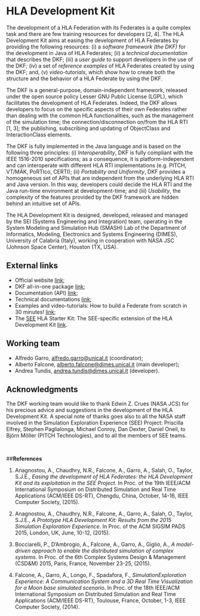 # HLA Development Kit

The development of a HLA Federation with its Federates is a quite complex task and there are few training resources for developers [2, 4]. The HLA Development Kit aims at easing the development of HLA Federates by providing the following resources: (i) a _software framework (the DKF)_ for the development in Java of HLA Federates; (ii) a _technical documentation_ that describes the DKF; (iii) a _user guide_ to support developers in the use of the DKF; (iv) a set of _reference examples_ of HLA Federates created by using the DKF; and, (v) _video-tutorials_, which show how to create both the structure and the behavior of a HLA Federate by using the DKF.
The DKF is a general-purpose, domain-independent framework, released under the open source policy Lesser GNU Public License (LGPL), which facilitates the development of HLA Federates. Indeed, the DKF allows developers to focus on the specific aspects of their own Federates rather than dealing with the common HLA functionalities, such as the management of the simulation time; the connection/disconnection on/from the HLA RTI [1, 3]; the publishing, subscribing and updating of ObjectClass and InteractionClass elements. 
The DKF is fully implemented in the Java language and is based on the following three principles: (i) _Interoperability_, DKF is fully compliant with the IEEE 1516-2010 specifications; as a consequence, it is platform-independent and can interoperate with different HLA RTI implementations (e.g. PITCH, VT/MÄK, PoRTIco, CERTI); (ii) _Portability and Uniformity_, DKF provides a homogeneous set of APIs that are independent from the underlying HLA RTI and Java version. In this way, developers could decide the HLA RTI and the Java run-time environment at development-time; and (iii) _Usability_, the complexity of the features provided by the DKF framework are hidden behind an intuitive set of APIs.

The HLA Development Kit is designed, developed, released and managed by the SEI (Systems Engineering and Integration) team, operating in the System Modeling and Simulation Hub (SMASH) Lab of the Department of Informatics, Modeling, Electronics and Systems Engineering (DIMES), University of Calabria (Italy), working in cooperation with NASA JSC (Johnson Space Center), Houston (TX, USA).


## **External links**

* Official website [link](https://smash-lab.github.io/HLA-Development-Kit/);
* DKF all-in-one package [link](https://drive.google.com/open?id=0B6Txsul1iIJmVFdTX0Roc2tGeFk);
* Documentation (API) [link](https://smash-lab.github.io/HLA-Development-Kit/docs/index.html);
* Technical documentations [link](https://smash-lab.github.io/HLA-Development-Kit/document/HLA_Development_Kit_ver_0.0.1.pdf);
* Examples and video-tutorials: How to build a Federate from scratch in 30 minutes! [link](https://drive.google.com/open?id=0B6Txsul1iIJma3pITXE1M2hSOVk);
* The [SEE](http://exploresim.com/) HLA Starter Kit: The SEE-specific extension of the HLA Development Kit [link](https://code.google.com/p/see-hla-starterkit/).

## **Working team**

*  Alfredo Garro, [alfredo.garro@unical.it](mailto:alfredo.garro@unical.it) (coordinator);
*  Alberto Falcone, [alberto.falcone@dimes.unical.it](mailto:alberto.falcone@dimes.unical.it) (main developer); 
*  Andrea Tundis, [andrea.tundis@dimes.unical.it](mailto:andrea.tundis@dimes.unical.it) (developer).

## **Acknowledgments**

The DKF working team would like to thank Edwin Z. Crues (NASA JCS) for his precious advice and suggestions in the development of the HLA Development Kit. A special note of thanks goes also to all the NASA staff involved in the Simulation Exploration Experience (SEE) Project: Priscilla Elfrey, Stephen Paglialonga, Michael Conroy, Dan Dexter, Daniel Oneil, to Björn Möller (PITCH Technologies), and to all the members of SEE teams.

<br>
 
##**References**

1. Anagnostou, A., Chaudhry, N.R., Falcone, A., Garro, A., Salah, O., Taylor, S.J.E., _Easing the development of HLA Federates: the HLA Development Kit and its exploitation in the SEE Project_. In Proc. of the 19th IEEE/ACM International Symposium on Distributed Simulation and Real Time Applications (ACM/IEEE DS-RT), Chengdu, China, October, 14-16, IEEE Computer Society, (2015).

2. Anagnostou, A., Chaudhry, N.R., Falcone, A., Garro, A., Salah, O., Taylor, S.J.E., _A Prototype HLA Development Kit: Results from the 2015 Simulation Exploration Experience_. In Proc. of the ACM SIGSIM PADS 2015, London, UK, June, 10-12, (2015).

3. Bocciarelli, P., D’Ambrogio, A., Falcone, A., Garro, A., Giglio, A., _A model-driven approach to enable the distributed simulation of complex systems_. In Proc. of the 6th Complex Systems Design & Management (CSD&M) 2015, Paris, France, November 23-25, (2015).

4. Falcone, A., Garro, A., Longo, F., Spadafora, F., _SimulationExploration Experience: A Communication System and a 3D Real Time Visualization for a Moon base simulated scenario_. In Proc. of the 18th IEEE/ACM International Symposium on Distributed Simulation and Real Time Applications (ACM/IEEE DS-RT), Toulouse, France, October, 1-3, IEEE Computer Society, (2014).
